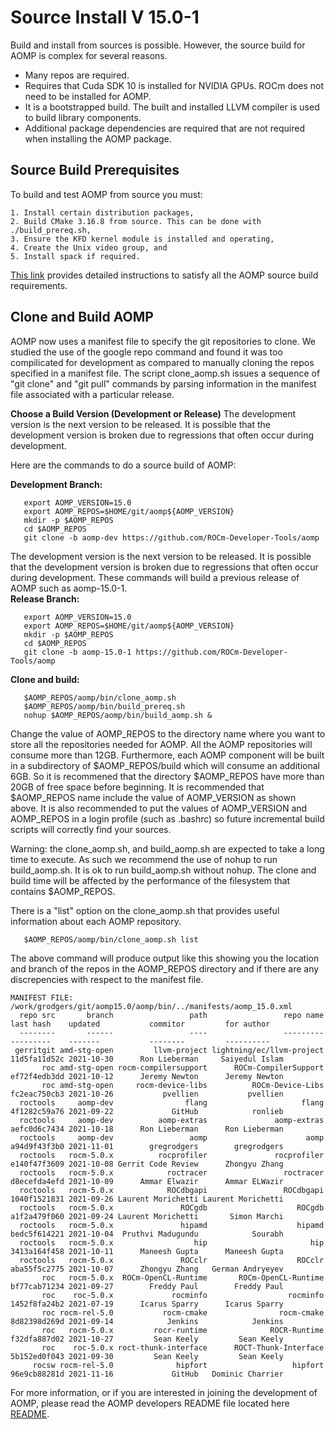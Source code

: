 # Source Install V 15.0-1

Build and install from sources is possible.  However, the source build for AOMP is complex for several reasons.
- Many repos are required.
- Requires that Cuda SDK 10 is installed for NVIDIA GPUs. ROCm does not need to be installed for AOMP.
- It is a bootstrapped build. The built and installed LLVM compiler is used to build library components.
- Additional package dependencies are required that are not required when installing the AOMP package.

## Source Build Prerequisites

To build and test AOMP from source you must:
```
1. Install certain distribution packages,
2. Build CMake 3.16.8 from source. This can be done with ./build_prereq.sh,
3. Ensure the KFD kernel module is installed and operating,
4. Create the Unix video group, and
5. Install spack if required.
```
[This link](SOURCEINSTALL_PREREQUISITE.md) provides detailed instructions to satisfy all the AOMP source build requirements.

## Clone and Build AOMP

AOMP now uses a manifest file to specify the git repositories to clone.
We studied the use of the google repo command and found it was too compilicated for development
as compared to manually cloning the repos specified in a manifest file.
The script clone\_aomp.sh issues a sequence of "git clone" and "git pull" commands
by parsing information in the manifest file associated with a particular release.

<b>Choose a Build Version (Development or Release)</b> The development version is the next version to be released. It is possible that the development version is broken due to regressions that often occur during development.

Here are the commands to do a source build of AOMP:

<b>Development Branch:</b>
```
   export AOMP_VERSION=15.0
   export AOMP_REPOS=$HOME/git/aomp${AOMP_VERSION}
   mkdir -p $AOMP_REPOS
   cd $AOMP_REPOS
   git clone -b aomp-dev https://github.com/ROCm-Developer-Tools/aomp
```

The development version is the next version to be released.  It is possible that the development version is broken due to regressions that often occur during development.
These commands will build a previous release of AOMP such as aomp-15.0-1.<br>
<b>Release Branch:</b>
```
   export AOMP_VERSION=15.0
   export AOMP_REPOS=$HOME/git/aomp${AOMP_VERSION}
   mkdir -p $AOMP_REPOS
   cd $AOMP_REPOS
   git clone -b aomp-15.0-1 https://github.com/ROCm-Developer-Tools/aomp
```
<b>Clone and build:</b>
```
   $AOMP_REPOS/aomp/bin/clone_aomp.sh
   $AOMP_REPOS/aomp/bin/build_prereq.sh
   nohup $AOMP_REPOS/aomp/bin/build_aomp.sh &
```

Change the value of AOMP\_REPOS to the directory name where you want to store all the repositories needed for AOMP. All the AOMP repositories will consume more than 12GB. Furthermore, each AOMP component will be built in a subdirectory of $AOMP\_REPOS/build which will consume an additional 6GB. So it is recommened that the directory $AOMP\_REPOS have more than 20GB of free space before beginning. It is recommended that $AOMP\_REPOS name include the value of AOMP\_VERSION as shown above. It is also recommended to put the values of AOMP\_VERSION and AOMP\_REPOS in a login profile (such as .bashrc) so future incremental build scripts will correctly find your sources.

Warning: the clone\_aomp.sh, and build\_aomp.sh are expected to take a long time to execute. As such we recommend the use of nohup to run build\_aomp.sh. It is ok to run build\_aomp.sh without nohup. The clone and build time will be affected by the performance of the filesystem that contains $AOMP\_REPOS.

There is a "list" option on the clone\_aomp.sh that provides useful information about each AOMP repository.
```
   $AOMP_REPOS/aomp/bin/clone_aomp.sh list
```
The above command will produce output like this showing you the location and branch of the repos in the AOMP\_REPOS directory and if there are any discrepencies with respect to the manifest file.
```
MANIFEST FILE: /work/grodgers/git/aomp15.0/aomp/bin/../manifests/aomp_15.0.xml
  repo src       branch                 path                 repo name    last hash    updated           commitor         for author
  --------       ------                 ----                 ---------    ---------    -------           --------         ----------
 gerritgit amd-stg-open         llvm-project lightning/ec/llvm-project 11d5fa11d52c 2021-10-30      Ron Lieberman     Saiyedul Islam
       roc amd-stg-open rocm-compilersupport      ROCm-CompilerSupport ef72f4edb3dd 2021-10-12      Jeremy Newton      Jeremy Newton
       roc amd-stg-open     rocm-device-libs          ROCm-Device-Libs fc2eac750cb3 2021-10-26           pvellien           pvellien
  roctools     aomp-dev                flang                     flang 4f1282c59a76 2021-09-22             GitHub            ronlieb
  roctools     aomp-dev          aomp-extras               aomp-extras aefc0d6c7434 2021-10-18      Ron Lieberman      Ron Lieberman
  roctools     aomp-dev                 aomp                      aomp a94d9f43f3b0 2021-11-01        gregrodgers        gregrodgers
  roctools   rocm-5.0.x          rocprofiler               rocprofiler e140f47f3609 2021-10-08 Gerrit Code Review      Zhongyu Zhang
  roctools   rocm-5.0.x            roctracer                 roctracer d8ecefda4efd 2021-10-09      Ammar Elwazir      Ammar ELWazir
  roctools   rocm-5.0.x            ROCdbgapi                 ROCdbgapi 1040f1521831 2021-09-26 Laurent Morichetti Laurent Morichetti
  roctools   rocm-5.0.x               ROCgdb                    ROCgdb a1f2a479f060 2021-09-24 Laurent Morichetti       Simon Marchi
  roctools   rocm-5.0.x               hipamd                    hipamd bedc5f614221 2021-10-04  Pruthvi Madugundu            Sourabh
  roctools   rocm-5.0.x                  hip                       hip 3413a164f458 2021-10-11      Maneesh Gupta      Maneesh Gupta
  roctools   rocm-5.0.x               ROCclr                    ROCclr aba55f5c2775 2021-10-07      Zhongyu Zhang   German Andryeyev
       roc   rocm-5.0.x  ROCm-OpenCL-Runtime       ROCm-OpenCL-Runtime bf77cab71234 2021-09-27        Freddy Paul        Freddy Paul
       roc    roc-5.0.x             rocminfo                  rocminfo 1452f8fa24b2 2021-07-19      Icarus Sparry      Icarus Sparry
       roc rocm-rel-5.0           rocm-cmake                rocm-cmake 8d82398d269d 2021-09-14            Jenkins            Jenkins
       roc   rocm-5.0.x         rocr-runtime              ROCR-Runtime f32dfa887d02 2021-10-27         Sean Keely         Sean Keely
       roc    roc-5.0.x roct-thunk-interface      ROCT-Thunk-Interface 5b152ed0f043 2021-09-30         Sean Keely         Sean Keely
     rocsw rocm-rel-5.0              hipfort                   hipfort 96e9cb88281d 2021-11-16             GitHub   Dominic Charrier
```
For more information, or if you are interested in joining the development of AOMP, please read the AOMP developers README file located here [README](../bin/README.md).

